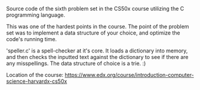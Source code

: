 Source code of the sixth problem set in the CS50x course utilizing the C programming language.

This was one of the hardest points in the course. The point of the problem set was to implement a data structure of your choice, and optimize the code's running time. 

'speller.c' is a spell-checker at it's core. It loads a dictionary into memory, and then checks the inputted text against the dictionary to see if there are any misspellings. The data structure of choice is a trie. :)

Location of the course: https://www.edx.org/course/introduction-computer-science-harvardx-cs50x